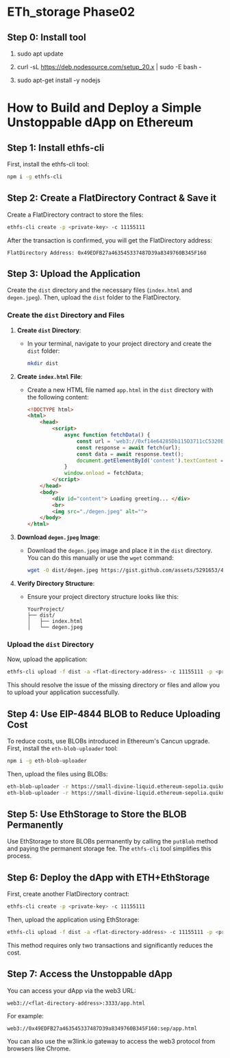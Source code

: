 # ETh_storage Phase02

## Step 0:  **Install tool**

1. sudo apt update

2. curl -sL https://deb.nodesource.com/setup_20.x | sudo -E bash -

3. sudo apt-get install -y nodejs


# How to Build and Deploy a Simple Unstoppable dApp on Ethereum

## Step 1: Install ethfs-cli

First, install the ethfs-cli tool:

```sh
npm i -g ethfs-cli
```

## Step 2: Create a FlatDirectory Contract & Save it

Create a FlatDirectory contract to store the files:

```sh
ethfs-cli create -p <private-key> -c 11155111
```

After the transaction is confirmed, you will get the FlatDirectory address:

```
FlatDirectory Address: 0x49EDFB27a463545337487D39a8349760B345F160
```

## Step 3: Upload the Application

Create the `dist` directory and the necessary files (`index.html` and `degen.jpeg`). Then, upload the `dist` folder to the FlatDirectory.

### Create the `dist` Directory and Files

1. **Create `dist` Directory**:
    - In your terminal, navigate to your project directory and create the `dist` folder:
      ```sh
      mkdir dist
      ```

2. **Create `index.html` File**:
    - Create a new HTML file named `app.html` in the `dist` directory with the following content:
      ```html
      <!DOCTYPE html>
      <html>
          <head>
              <script> 
                  async function fetchData() { 
                      const url = 'web3://0xf14e64285Db115D3711cC5320B37264708A47f89:11155111/greeting'; 
                      const response = await fetch(url); 
                      const data = await response.text(); 
                      document.getElementById('content').textContent = data; 
                  } 
                  window.onload = fetchData; 
              </script>
          </head>
          <body>
              <div id="content"> Loading greeting... </div>
              <br>
              <img src="./degen.jpeg" alt="">    
          </body>    
      </html>
      ```

3. **Download `degen.jpeg` Image**:
    - Download the `degen.jpeg` image and place it in the `dist` directory. You can do this manually or use the `wget` command:
      ```sh
      wget -O dist/degen.jpeg https://gist.github.com/assets/5291653/4526caf3-9218-4a23-8619-02f777e6e7fd
      ```

4. **Verify Directory Structure**:
    - Ensure your project directory structure looks like this:
      ```
      YourProject/
      ├── dist/
      │   ├── index.html
      │   └── degen.jpeg
      ```

### Upload the `dist` Directory

Now, upload the application:

```sh
ethfs-cli upload -f dist -a <flat-directory-address> -c 11155111 -p <private-key> -t 1
```

This should resolve the issue of the missing directory or files and allow you to upload your application successfully.

## Step 4: Use EIP-4844 BLOB to Reduce Uploading Cost

To reduce costs, use BLOBs introduced in Ethereum's Cancun upgrade. First, install the `eth-blob-uploader` tool:

```sh
npm i -g eth-blob-uploader
```

Then, upload the files using BLOBs:

```sh
eth-blob-uploader -r https://small-divine-liquid.ethereum-sepolia.quiknode.pro/0ed67157b8f803feee07b62dba90f4b6aff75e4e/ -p <private-key> -f dist/app.html -t <any-address>
eth-blob-uploader -r https://small-divine-liquid.ethereum-sepolia.quiknode.pro/0ed67157b8f803feee07b62dba90f4b6aff75e4e/ -p <private-key> -f dist/degen.jpeg -t <any-address>
```

## Step 5: Use EthStorage to Store the BLOB Permanently

Use EthStorage to store BLOBs permanently by calling the `putBlob` method and paying the permanent storage fee. The `ethfs-cli` tool simplifies this process.

## Step 6: Deploy the dApp with ETH+EthStorage

First, create another FlatDirectory contract:

```sh
ethfs-cli create -p <private-key> -c 11155111
```

Then, upload the application using EthStorage:

```sh
ethfs-cli upload -f dist -a <flat-directory-address> -c 11155111 -p <private-key> -t 2
```

This method requires only two transactions and significantly reduces the cost.

## Step 7: Access the Unstoppable dApp

You can access your dApp via the web3 URL:

```plaintext
web3://<flat-directory-address>:3333/app.html
```

For example:

```plaintext
web3://0x49EDFB27a463545337487D39a8349760B345F160:sep/app.html
```

You can also use the w3link.io gateway to access the web3 protocol from browsers like Chrome.
